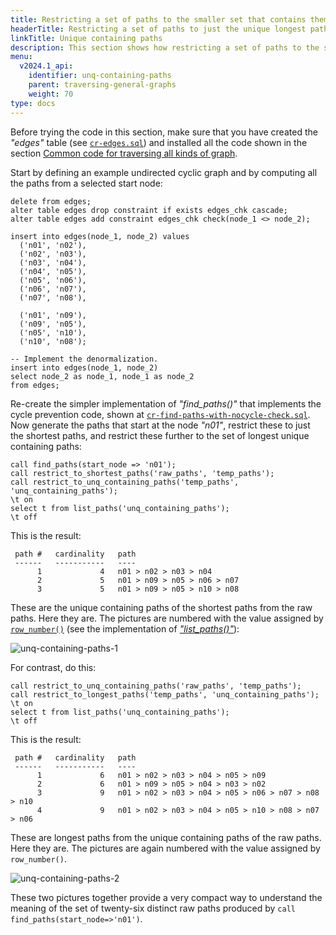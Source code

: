 ```yaml
---
title: Restricting a set of paths to the smaller set that contains them all
headerTitle: Restricting a set of paths to just the unique longest paths that contain them all
linkTitle: Unique containing paths
description: This section shows how restricting a set of paths to the smaller set that contains them all provides a compact way to visualize find_paths() results.
menu:
  v2024.1_api:
    identifier: unq-containing-paths
    parent: traversing-general-graphs
    weight: 70
type: docs
---
```


Before trying the code in this section, make sure that you have created the _"edges"_ table (see [`cr-edges.sql`](../graph-representation/#cr-edges-sql)) and installed all the code shown in the section [Common code for traversing all kinds of graph](../common-code/).

Start by defining an example undirected cyclic graph and by computing all the paths from a selected start node:

```plpgsql
delete from edges;
alter table edges drop constraint if exists edges_chk cascade;
alter table edges add constraint edges_chk check(node_1 <> node_2);

insert into edges(node_1, node_2) values
  ('n01', 'n02'),
  ('n02', 'n03'),
  ('n03', 'n04'),
  ('n04', 'n05'),
  ('n05', 'n06'),
  ('n06', 'n07'),
  ('n07', 'n08'),

  ('n01', 'n09'),
  ('n09', 'n05'),
  ('n05', 'n10'),
  ('n10', 'n08');

-- Implement the denormalization.
insert into edges(node_1, node_2)
select node_2 as node_1, node_1 as node_2
from edges;
```

Re-create the simpler implementation of _"find_paths()"_ that implements the cycle prevention code, shown at [`cr-find-paths-with-nocycle-check.sql`](../undirected-cyclic-graph/#cr-find-paths-with-nocycle-check-sql). Now generate the paths that start at the node _"n01"_, restrict these to just the shortest paths, and restrict these further to the set of longest unique containing paths:

```plpgsql
call find_paths(start_node => 'n01');
call restrict_to_shortest_paths('raw_paths', 'temp_paths');
call restrict_to_unq_containing_paths('temp_paths', 'unq_containing_paths');
\t on
select t from list_paths('unq_containing_paths');
\t off
```

This is the result:

```output
 path #   cardinality   path
 ------   -----------   ----
      1             4   n01 > n02 > n03 > n04
      2             5   n01 > n09 > n05 > n06 > n07
      3             5   n01 > n09 > n05 > n10 > n08
```

These are the unique containing paths of the shortest paths from the raw paths. Here they are. The pictures are numbered with the value assigned by [`row_number()`](../../../../exprs/window_functions/function-syntax-semantics/row-number-rank-dense-rank/#row-number) (see the implementation of _["list_paths()"](../common-code/#cr-list-paths-sql)_):

![unq-containing-paths-1](/images/api/ysql/the-sql-language/with-clause/traversing-general-graphs/unq-containing-paths-1.jpg)

For contrast, do this:

```plpgsql
call restrict_to_unq_containing_paths('raw_paths', 'temp_paths');
call restrict_to_longest_paths('temp_paths', 'unq_containing_paths');
\t on
select t from list_paths('unq_containing_paths');
\t off
```

This is the result:

```output
 path #   cardinality   path
 ------   -----------   ----
      1             6   n01 > n02 > n03 > n04 > n05 > n09
      2             6   n01 > n09 > n05 > n04 > n03 > n02
      3             9   n01 > n02 > n03 > n04 > n05 > n06 > n07 > n08 > n10
      4             9   n01 > n02 > n03 > n04 > n05 > n10 > n08 > n07 > n06
```

These are longest paths from the unique containing paths of the raw paths. Here they are. The pictures are again numbered with the value assigned by `row_number()`.

![unq-containing-paths-2](/images/api/ysql/the-sql-language/with-clause/traversing-general-graphs/unq-containing-paths-2.jpg)

These two pictures together provide a very compact way to understand the meaning of the set of twenty-six distinct raw paths produced by `call find_paths(start_node=>'n01')`.
